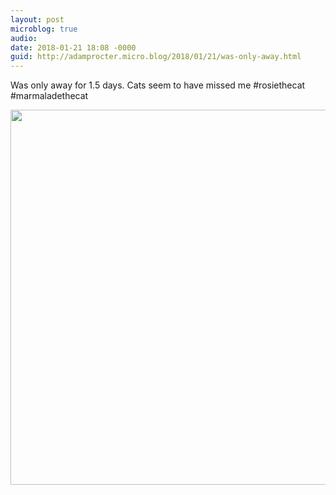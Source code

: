 ```yaml
---
layout: post
microblog: true
audio: 
date: 2018-01-21 18:08 -0000
guid: http://adamprocter.micro.blog/2018/01/21/was-only-away.html
---
```

Was only away for 1.5 days. Cats seem to have missed me #rosiethecat #marmaladethecat

<img src="http://discursive.adamprocter.co.uk/uploads/2018/91240b4dcc.jpg" width="600" height="600" />
